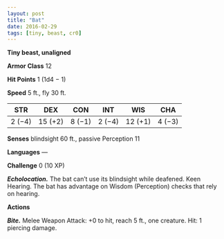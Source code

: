 ```yaml
---
layout: post
title: "Bat"
date: 2016-02-29
tags: [tiny, beast, cr0]
---
```


**Tiny beast, unaligned**

**Armor Class** 12

**Hit Points** 1 (1d4 − 1)

**Speed** 5 ft., fly 30 ft.

|   STR   |   DEX   |   CON   |   INT   |   WIS   |   CHA   |
|:-----:|:-----:|:-----:|:-----:|:-----:|:-----:|
| 2 (−4) | 15 (+2) | 8 (−1) | 2 (−4) | 12 (+1) | 4 (−3) |

**Senses** blindsight 60 ft., passive Perception 11 

**Languages** — 

**Challenge** 0 (10 XP)

***Echolocation.*** The bat can’t use its blindsight while deafened. Keen Hearing. The bat has advantage on Wisdom (Perception) checks that rely on hearing. 

**Actions** 

***Bite.*** Melee Weapon Attack: +0 to hit, reach 5 ft., one creature. Hit: 1 piercing damage.
